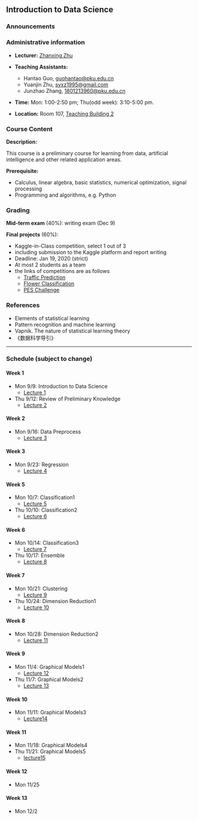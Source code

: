 ## Introduction to Data Science


### Announcements


### Administrative information

- **Lecturer:** [Zhanxing Zhu](https://sites.google.com/view/zhanxingzhu/)
- **Teaching Assistants:**
    - Hantao Guo, guohantao@pku.edu.cn
    - Yuanjin Zhu, syxz1995@gmail.com
    - Junzhao Zhang, 1801213960@pku.edu.cn

- **Time:** Mon: 1:00-2:50 pm; Thu(odd week): 3:10-5:00 pm.

- **Location:**  Room 107, [Teaching Building 2](https://maps.baidu.com/poi/%E5%8C%97%E4%BA%AC%E5%A4%A7%E5%AD%A6(%E7%87%95%E5%9B%AD%E6%A0%A1%E5%8C%BA)%E7%AC%AC%E4%BA%8C%E6%95%99%E5%AD%A6%E6%A5%BC(%E6%9D%8E%E5%85%86%E5%9F%BA%E6%A5%BC)/@12948834.869857343,4837581.844142513,19.6z?uid=82548a63754afc91735e80e4&primaryUid=10472254985355704340&ugc_type=3&ugc_ver=1&device_ratio=1&compat=1&querytype=detailConInfo&da_src=shareurl)


### Course Content

**Description:**

This course is a preliminary course for learning from data, artificial intelligence and other related application areas.

**Prerequisite:**

- Calculus, linear algebra, basic statistics, numerical optimization, signal processing
- Programming and algorithms, e.g. Python


### Grading

**Mid-term exam** (40%): writing exam (Dec 9)

**Final projects** (60%):

- Kaggle-in-Class competition, select 1 out of 3
- including submission to the Kaggle platform and report writing
- Deadline: Jan 19, 2020 (strict)
- At most 2 students as a team
- the links of competitions are as follows
    - [Traffic Prediction](https://www.kaggle.com/t/966947f0c9454eec8fab55e15d2bbacd)
    - [Flower Classification](https://www.kaggle.com/t/25f30048035046078ae2359a85241a39)
    - [PES Challenge](https://www.kaggle.com/t/85b078a8fa4f45648c01b488b8925876)


### References

- Elements of statistical learning
- Pattern recognition and machine learning
- Vapnik. The nature of statistical learning theory
- 《数据科学导引》


---
### Schedule (subject to change)

#### Week 1
- Mon 9/9: Introduction to Data Science
    - [Lecture 1](slides/lec1+lec2.pdf)
- Thu 9/12: Review of Preliminary Knowledge
    - [Lecture 2](slides/lec1+lec2.pdf)
#### Week 2
- Mon 9/16: Data Preprocess
    - [Lecture 3](slides/data+preprocessing.pdf)
#### Week 3
- Mon 9/23: Regression
    - [Lecture 4](slides/regression.pdf)
#### Week 5
- Mon 10/7: Classification1
    - [Lecture 5](slides/classification+1.pdf)
- Thu 10/10: Classification2
    - [Lecture 6](slides/classification+1(1).pdf)
#### Week 6
- Mon 10/14: Classification3
    - [Lecture 7](slides/classification+2.pdf)
- Thu 10/17: Ensemble
    - [Lecture 8](slides/ensemble.pdf)
#### Week 7
- Mon 10/21: Clustering
    - [Lecture 9](slides/clustering.pdf)
- Thu 10/24: Dimension Reduction1
    - [Lecture 10](slides/dimensionality+reduction.pdf)
#### Week 8
- Mon 10/28: Dimension Reduction2
    - [Lecture 11](slides/dimensionality+reduction(1).pdf)
#### Week 9
- Mon 11/4: Graphical Models1
    - [Lecture 12](slides/GM_1.pdf)
- Thu 11/7: Graphical Models2
    - [Lecture 13](slides/GM_2.pdf)
#### Week 10
- Mon 11/11: Graphical Models3
    - [Lecture14](slides/GM_3_4.pdf)
#### Week 11
- Mon 11/18: Graphical Models4
- Thu 11/21: Graphical Models5
    - [lecture15](slides/GM_4_Sampling.pdf)
#### Week 12
- Mon 11/25
#### Week 13
- Mon 12/2
